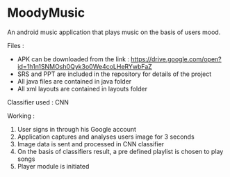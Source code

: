 # MoodyMusic
An android music application that plays music on the basis of users mood.

Files :
- APK can be downloaded from the link : https://drive.google.com/open?id=1h1n1SNMOsh0Qyk3o0We4coLHeRYwbFaZ
- SRS and PPT are included in the repository for details of the project
- All java files are contained in java folder
- All xml layouts are contained in layouts folder

Classifier used : CNN

Working :
1. User signs in through his Google account
2. Application captures and analyses users image for 3 seconds
3. Image data is sent and processed in CNN classifier
4. On the basis of classifiers result, a pre defined playlist is chosen to play songs
5. Player module is initiated
